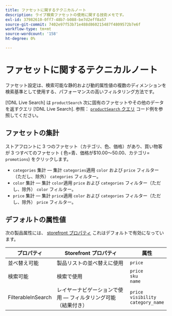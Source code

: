 ```yaml
---
title: ファセットに関するテクニカルノート
description: ライブ検索ファセットの使用に関する技術メモです。
exl-id: 37982610-0ff7-48b7-b088-be7d2eff8a57
source-git-commit: 7402e97f53b71e488d860215487f4809572b7e6f
workflow-type: tm+mt
source-wordcount: '158'
ht-degree: 0%

---
```


# ファセットに関するテクニカルノート

ファセット設定は、検索可能な静的および動的属性値の複数のディメンションを検索基準として使用する、パフォーマンスの高いフィルタリング方法です。

[!DNL Live Search] は `productSearch` 次に固有のファセットやその他のデータを返すクエリ [!DNL Live Search]. 参照： [`productSearch` クエリ](https://devdocs.magento.com/live-search/product-search.html) コード例を参照してください。

## ファセットの集計

ストアフロントに 3 つのファセット（カテゴリ、色、価格）があり、買い物客が 3 つすべてのファセット ( 色=青、価格が$10.00～50.00、カテゴリ= `promotions`) をクリックします。

* `categories` 集計 — 集計 `categories`適用 `color` および `price` フィルター（ただし、除外） `categories` フィルター。
* `color` 集計 — 集計 `color`適用 `price` および `categories` フィルター（ただし、除外） `color` フィルター。
* `price` 集計 — 集計 `price`適用 `color` および `categories` フィルター（ただし、除外） `price` フィルター。

## デフォルトの属性値

次の製品属性には、 [storefront プロパティ](https://docs.magento.com/user-guide/stores/attributes-product.html) これはデフォルトで有効になっています。

| プロパティ | Storefront プロパティ | 属性 |
|---|---|---|
| 並べ替え可能 | 製品リストの並べ替えに使用 | `price` |
| 検索可能 | 検索で使用 | `price` <br />`sku`<br />`name` |
| FilterableInSearch | レイヤーナビゲーションで使用 — フィルタリング可能（結果付き） | `price`<br />`visibility`<br />`category_name` |
